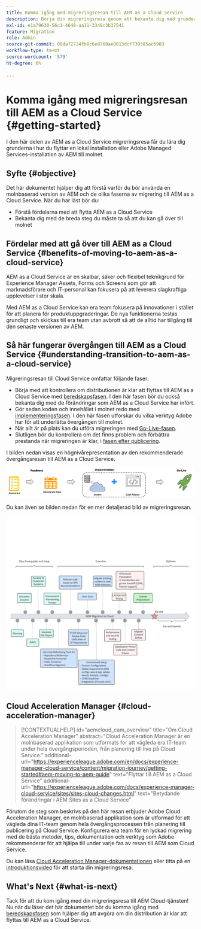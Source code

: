 ```yaml
---
title: Komma igång med migreringsresan till AEM as a Cloud Service
description: Börja din migreringsresa genom att bekanta dig med grunderna i att gå över till AEM as a Cloud Service
exl-id: e1a79630-56c1-4648-aa11-3348c3b37541
feature: Migration
role: Admin
source-git-commit: 08da72724fb8c6e8760ae8013dcf739585ac6903
workflow-type: tm+mt
source-wordcount: '579'
ht-degree: 6%

---
```


# Komma igång med migreringsresan till AEM as a Cloud Service {#getting-started}

I den här delen av AEM as a Cloud Service migreringsresa får du lära dig grunderna i hur du flyttar en lokal installation eller Adobe Managed Services-installation av AEM till molnet.

## Syfte {#objective}

Det här dokumentet hjälper dig att förstå varför du bör använda en molnbaserad version av AEM och de olika faserna av migrering till AEM as a Cloud Service. När du har läst bör du:

* Förstå fördelarna med att flytta AEM as a Cloud Service
* Bekanta dig med de breda steg du måste ta så att du kan gå över till molnet

## Fördelar med att gå över till AEM as a Cloud Service {#benefits-of-moving-to-aem-as-a-cloud-service}

AEM as a Cloud Service är en skalbar, säker och flexibel teknikgrund för Experience Manager Assets, Forms och Screens som gör att marknadsförare och IT-personal kan fokusera på att leverera slagkraftiga upplevelser i stor skala.

Med AEM as a Cloud Service kan era team fokusera på innovationer i stället för att planera för produktuppgraderingar. De nya funktionerna testas grundligt och skickas till era team utan avbrott så att de alltid har tillgång till den senaste versionen av AEM.

## Så här fungerar övergången till AEM as a Cloud Service {#understanding-transition-to-aem-as-a-cloud-service}

Migreringsresan till Cloud Service omfattar följande faser:

* Börja med att kontrollera om distributionen är klar att flyttas till AEM as a Cloud Service med [beredskapsfasen](/help/journey-migration/readiness.md). I den här fasen bör du också bekanta dig med de förändringar som AEM as a Cloud Service har infört.
* Gör sedan koden och innehållet i molnet redo med [implementeringsfasen](/help/journey-migration/implementation.md). I den här fasen utforskar du vilka verktyg Adobe har för att underlätta övergången till molnet.
* När allt är på plats kan du utföra migreringen med [Go-Live-fasen](/help/journey-migration/go-live.md).
* Slutligen bör du kontrollera om det finns problem och förbättra prestanda när migreringen är klar, i [fasen efter publicering](/help/journey-migration/post-go-live.md).

I bilden nedan visas en högnivårepresentation av den rekommenderade övergångsresan till AEM as a Cloud Service.

![Högnivårepresentation av den rekommenderade övergångsresan till AEM as a Cloud Service](/help/journey-migration/assets/move-aemcloud-process.png)

Du kan även se bilden nedan för en mer detaljerad bild av migreringsresan.

![Detaljerad vy över migreringsresan](/help/journey-migration/assets/migration-process.png)

## Cloud Acceleration Manager {#cloud-acceleration-manager}

>[!CONTEXTUALHELP]
>id="aemcloud_cam_overview"
>title="Om Cloud Acceleration Manager"
>abstract="Cloud Acceleration Manager är en molnbaserad applikation som utformats för att vägleda era IT-team under hela övergångsperioden, från planering till live på Cloud Service."
>additional-url="https://experienceleague.adobe.com/en/docs/experience-manager-cloud-service/content/migration-journey/getting-started#aem-moving-to-aem-guide" text="Flyttar till AEM as a Cloud Service"
>additional-url="https://experienceleague.adobe.com/docs/experience-manager-cloud-service/sites/sites-cloud-changes.html" text="Betydande förändringar i AEM Sites as a Cloud Service"

Förutom de steg som beskrivs på den här resan erbjuder Adobe Cloud Acceleration Manager, en molnbaserad applikation som är utformad för att vägleda dina IT-team genom hela övergångsprocessen från planering till publicering på Cloud Service. Konfigurera era team för en lyckad migrering med de bästa metoder, tips, dokumentation och verktyg som Adobe rekommenderar för att hjälpa till under varje fas av resan till AEM som Cloud Service.

Du kan läsa [Cloud Acceleration Manager-dokumentationen](/help/journey-migration/cloud-acceleration-manager/using-cam/getting-started-cam.md) eller titta på en [introduktionsvideo](https://experienceleague.adobe.com/en/playlists/experience-manager-all-move-to-cloud-service#dashboard/learning) för att starta din migreringsresa.

## What&#39;s Next {#what-is-next}

Tack för att du kom igång med din migreringsresa till AEM Cloud-tjänsten! Nu när du läser det här dokumentet bör du komma igång med [beredskapsfasen](/help/journey-migration/readiness.md) som hjälper dig att avgöra om din distribution är klar att flyttas till AEM as a Cloud Service.
